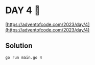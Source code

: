 # DAY 4 🎄

[https://adventofcode.com/2023/day/4](https://adventofcode.com/2023/day/4)

## Solution

```bash
go run main.go 4
```
